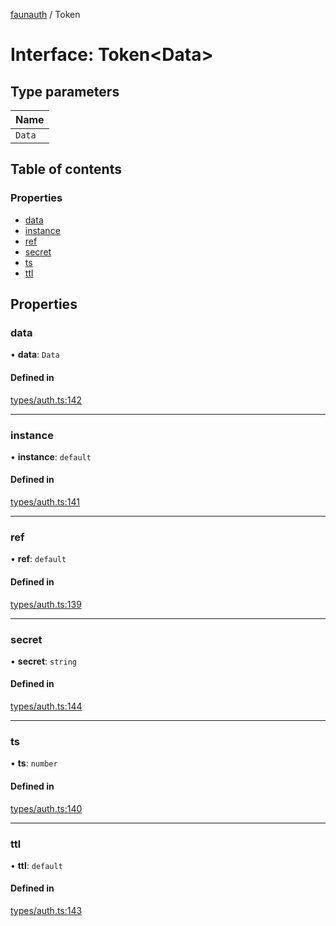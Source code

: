[faunauth](../index.md) / Token

# Interface: Token<Data\>

## Type parameters

| Name |
| :------ |
| `Data` |

## Table of contents

### Properties

- [data](Token.md#data)
- [instance](Token.md#instance)
- [ref](Token.md#ref)
- [secret](Token.md#secret)
- [ts](Token.md#ts)
- [ttl](Token.md#ttl)

## Properties

### data

• **data**: `Data`

#### Defined in

[types/auth.ts:142](https://github.com/alexnitta/faunauth/blob/fd08a1e/src/types/auth.ts#L142)

___

### instance

• **instance**: `default`

#### Defined in

[types/auth.ts:141](https://github.com/alexnitta/faunauth/blob/fd08a1e/src/types/auth.ts#L141)

___

### ref

• **ref**: `default`

#### Defined in

[types/auth.ts:139](https://github.com/alexnitta/faunauth/blob/fd08a1e/src/types/auth.ts#L139)

___

### secret

• **secret**: `string`

#### Defined in

[types/auth.ts:144](https://github.com/alexnitta/faunauth/blob/fd08a1e/src/types/auth.ts#L144)

___

### ts

• **ts**: `number`

#### Defined in

[types/auth.ts:140](https://github.com/alexnitta/faunauth/blob/fd08a1e/src/types/auth.ts#L140)

___

### ttl

• **ttl**: `default`

#### Defined in

[types/auth.ts:143](https://github.com/alexnitta/faunauth/blob/fd08a1e/src/types/auth.ts#L143)
